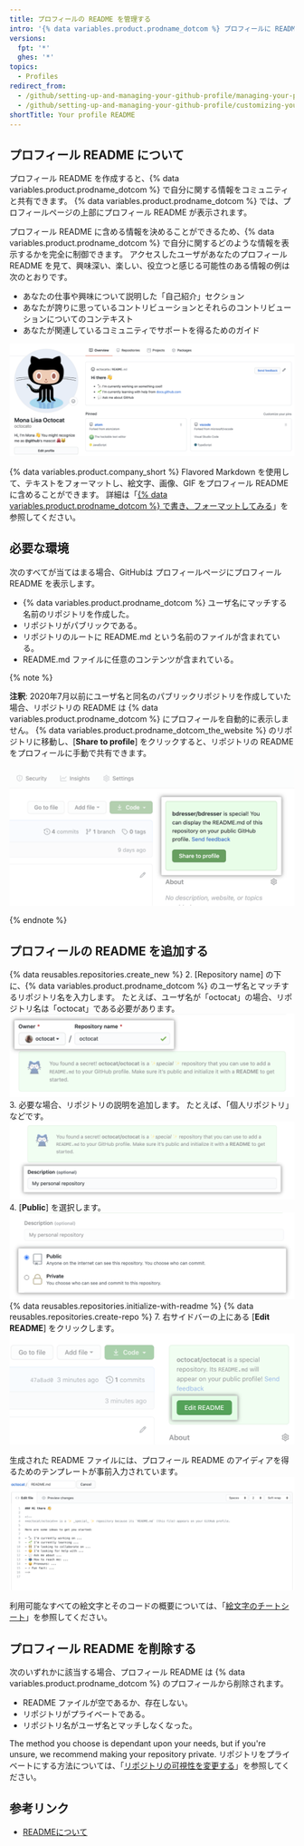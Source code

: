 ```yaml
---
title: プロフィールの README を管理する
intro: '{% data variables.product.prodname_dotcom %} プロフィールに README を追加して、他のユーザに自分の情報を伝えることができます。'
versions:
  fpt: '*'
  ghes: '*'
topics:
  - Profiles
redirect_from:
  - /github/setting-up-and-managing-your-github-profile/managing-your-profile-readme
  - /github/setting-up-and-managing-your-github-profile/customizing-your-profile/managing-your-profile-readme
shortTitle: Your profile README
---
```


## プロフィール README について

プロフィール README を作成すると、{% data variables.product.prodname_dotcom %} で自分に関する情報をコミュニティと共有できます。 {% data variables.product.prodname_dotcom %} では、プロフィールページの上部にプロフィール README が表示されます。

プロフィール README に含める情報を決めることができるため、{% data variables.product.prodname_dotcom %} で自分に関するどのような情報を表示するかを完全に制御できます。 アクセスしたユーザがあなたのプロフィール README を見て、興味深い、楽しい、役立つと感じる可能性のある情報の例は次のとおりです。

- あなたの仕事や興味について説明した「自己紹介」セクション
- あなたが誇りに思っているコントリビューションとそれらのコントリビューションについてのコンテキスト
- あなたが関連しているコミュニティでサポートを得るためのガイド

![プロフィールに表示されるプロフィール README ファイル](/assets/images/help/repository/profile-with-readme.png)

{% data variables.product.company_short %} Flavored Markdown を使用して、テキストをフォーマットし、絵文字、画像、GIF をプロフィール README に含めることができます。 詳細は「[{% data variables.product.prodname_dotcom %} で書き、フォーマットしてみる](/github/writing-on-github/getting-started-with-writing-and-formatting-on-github)」を参照してください。

## 必要な環境

次のすべてが当てはまる場合、GitHubは プロフィールページにプロフィール README を表示します。

- {% data variables.product.prodname_dotcom %} ユーザ名にマッチする名前のリポジトリを作成した。
- リポジトリがパブリックである。
- リポジトリのルートに README.md という名前のファイルが含まれている。
- README.md ファイルに任意のコンテンツが含まれている。

{% note %}

**注釈**: 2020年7月以前にユーザ名と同名のパブリックリポジトリを作成していた場合、リポジトリの README は {% data variables.product.prodname_dotcom %} にプロフィールを自動的に表示しません。 {% data variables.product.prodname_dotcom_the_website %} のリポジトリに移動し、[**Share to profile**] をクリックすると、リポジトリの README をプロフィールに手動で共有できます。

![README をプロフィールに共有するためのボタン](/assets/images/help/repository/share-to-profile.png)

{% endnote %}

## プロフィールの README を追加する

{% data reusables.repositories.create_new %}
2. [Repository name] の下に、{% data variables.product.prodname_dotcom %} のユーザ名とマッチするリポジトリ名を入力します。 たとえば、ユーザ名が「octocat」の場合、リポジトリ名は「octocat」である必要があります。 ![ユーザ名にマッチするリポジトリ名フィールド](/assets/images/help/repository/repo-username-match.png)
3. 必要な場合、リポジトリの説明を追加します。 たとえば、「個人リポジトリ」などです。 ![リポジトリの説明を入力するフィールド](/assets/images/help/repository/create-personal-repository-desc.png)
4. [**Public**] を選択します。 ![パブリックが選択された状態で可視性を選択するためのラジオボタン](/assets/images/help/repository/create-personal-repository-visibility.png)
{% data reusables.repositories.initialize-with-readme %}
{% data reusables.repositories.create-repo %}
7. 右サイドバーの上にある [**Edit README**] をクリックします。 ![README ファイルを編集するためのボタン](/assets/images/help/repository/personal-repository-edit-readme.png)

  生成された README ファイルには、プロフィール README のアイディアを得るためのテンプレートが事前入力されています。 ![テンプレートが事前入力された README ファイル](/assets/images/help/repository/personal-repository-readme-template.png)

利用可能なすべての絵文字とそのコードの概要については、「[絵文字のチートシート](http://www.emoji-cheat-sheet.com/)」を参照してください。

## プロフィール README を削除する

次のいずれかに該当する場合、プロフィール README は {% data variables.product.prodname_dotcom %} のプロフィールから削除されます。

- README ファイルが空であるか、存在しない。
- リポジトリがプライベートである。
- リポジトリ名がユーザ名とマッチしなくなった。

The method you choose is dependant upon your needs, but if you're unsure, we recommend making your repository private. リポジトリをプライベートにする方法については、「[リポジトリの可視性を変更する](/github/administering-a-repository/setting-repository-visibility#changing-a-repositorys-visibility)」を参照してください。

## 参考リンク

- [READMEについて](/github/creating-cloning-and-archiving-repositories/about-readmes)
